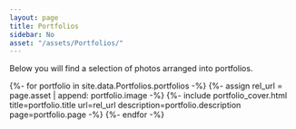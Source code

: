 ```yaml
---
layout: page
title: Portfolios
sidebar: No
asset: "/assets/Portfolios/"
---
```

Below you will find a selection of photos arranged into portfolios.

<div>
{%- for portfolio in site.data.Portfolios.portfolios -%}
	{%- assign rel_url = page.asset | append: portfolio.image -%}
	<!-- {{ portfolio | inspect }} -->
	  {%- include portfolio_cover.html title=portfolio.title url=rel_url description=portfolio.description page=portfolio.page -%}
{%- endfor -%}
</div>